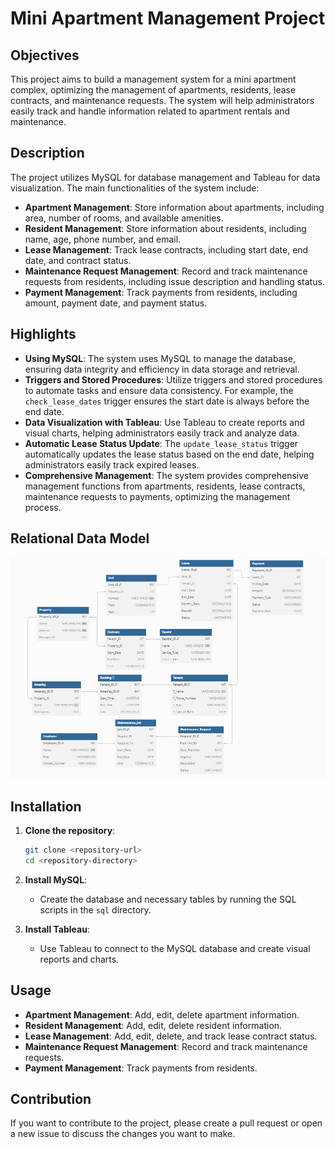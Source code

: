 # Mini Apartment Management Project

## Objectives
This project aims to build a management system for a mini apartment complex, optimizing the management of apartments, residents, lease contracts, and maintenance requests. The system will help administrators easily track and handle information related to apartment rentals and maintenance.

## Description
The project utilizes MySQL for database management and Tableau for data visualization. The main functionalities of the system include:

- **Apartment Management**: Store information about apartments, including area, number of rooms, and available amenities.
- **Resident Management**: Store information about residents, including name, age, phone number, and email.
- **Lease Management**: Track lease contracts, including start date, end date, and contract status.
- **Maintenance Request Management**: Record and track maintenance requests from residents, including issue description and handling status.
- **Payment Management**: Track payments from residents, including amount, payment date, and payment status.

## Highlights
- **Using MySQL**: The system uses MySQL to manage the database, ensuring data integrity and efficiency in data storage and retrieval.
- **Triggers and Stored Procedures**: Utilize triggers and stored procedures to automate tasks and ensure data consistency. For example, the `check_lease_dates` trigger ensures the start date is always before the end date.
- **Data Visualization with Tableau**: Use Tableau to create reports and visual charts, helping administrators easily track and analyze data.
- **Automatic Lease Status Update**: The `update_lease_status` trigger automatically updates the lease status based on the end date, helping administrators easily track expired leases.
- **Comprehensive Management**: The system provides comprehensive management functions from apartments, residents, lease contracts, maintenance requests to payments, optimizing the management process.

## Relational Data Model
![Relational Data Model](./img/ERD.png)

## Installation
1. **Clone the repository**:
    ```sh
    git clone <repository-url>
    cd <repository-directory>
    ```

2. **Install MySQL**:
    - Create the database and necessary tables by running the SQL scripts in the `sql` directory.

3. **Install Tableau**:
    - Use Tableau to connect to the MySQL database and create visual reports and charts.

## Usage
- **Apartment Management**: Add, edit, delete apartment information.
- **Resident Management**: Add, edit, delete resident information.
- **Lease Management**: Add, edit, delete, and track lease contract status.
- **Maintenance Request Management**: Record and track maintenance requests.
- **Payment Management**: Track payments from residents.

## Contribution
If you want to contribute to the project, please create a pull request or open a new issue to discuss the changes you want to make.

